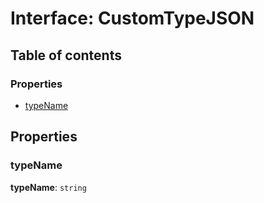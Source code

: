 # Interface: CustomTypeJSON

## Table of contents

### Properties

* [typeName](/en/auto-docs/variable-core/interfaces/CustomTypeJSON.md#typename)

## Properties

### typeName

**typeName**: `string`
